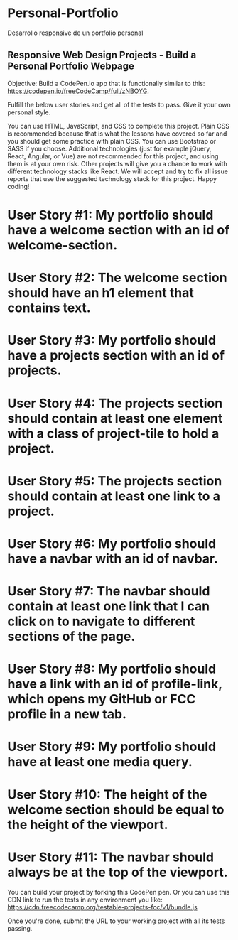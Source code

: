 # Personal-Portfolio
 Desarrollo responsive de un portfolio personal
 
## Responsive Web Design Projects - Build a Personal Portfolio Webpage

Objective: Build a CodePen.io app that is functionally similar to this: https://codepen.io/freeCodeCamp/full/zNBOYG.

Fulfill the below user stories and get all of the tests to pass. Give it your own personal style.

You can use HTML, JavaScript, and CSS to complete this project. Plain CSS is recommended because that is what the lessons have covered so far and you should get some practice with plain CSS. You can use Bootstrap or SASS if you choose. Additional technologies (just for example jQuery, React, Angular, or Vue) are not recommended for this project, and using them is at your own risk. Other projects will give you a chance to work with different technology stacks like React. We will accept and try to fix all issue reports that use the suggested technology stack for this project. Happy coding!

# User Story #1: My portfolio should have a welcome section with an id of welcome-section.

# User Story #2: The welcome section should have an h1 element that contains text.

# User Story #3: My portfolio should have a projects section with an id of projects.

# User Story #4: The projects section should contain at least one element with a class of project-tile to hold a project.

# User Story #5: The projects section should contain at least one link to a project.

# User Story #6: My portfolio should have a navbar with an id of navbar.

# User Story #7: The navbar should contain at least one link that I can click on to navigate to different sections of the page.

# User Story #8: My portfolio should have a link with an id of profile-link, which opens my GitHub or FCC profile in a new tab.

# User Story #9: My portfolio should have at least one media query.

# User Story #10: The height of the welcome section should be equal to the height of the viewport.

# User Story #11: The navbar should always be at the top of the viewport.

You can build your project by forking this CodePen pen. Or you can use this CDN link to run the tests in any environment you like: https://cdn.freecodecamp.org/testable-projects-fcc/v1/bundle.js

Once you're done, submit the URL to your working project with all its tests passing.